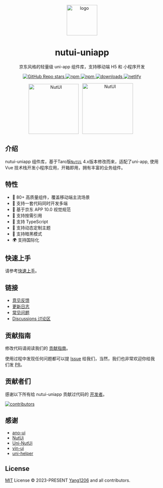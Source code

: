 <p align="center">
<img src="https://s2.loli.net/2023/08/30/1AxH9rbqi4kvCls.png"
width="100"
height="100" style="max-width: 100%;" alt="logo" />
</p>
<h1 align="center">nutui-uniapp</h1>
<p align="center">京东风格的轻量级 uni-app 组件库，支持移动端 H5 和 小程序开发</p>
<p align="center">
<a href="https://github.com/nutui-uniapp/nutui-uniapp">
  <img alt="GitHub Repo stars" src="https://img.shields.io/github/stars/nutui-uniapp/nutui-uniapp?logo=github&color=%234d80f0&link=https%3A%2F%2Fgithub.com%2nutui-uniapp%2Fnutui-uniapp">
 </a>
<a href="https://www.npmjs.com/package/nutui-uniapp">
  <img alt="npm" src="https://img.shields.io/npm/v/nutui-uniapp?logo=npm&color=%234d80f0&link=https%3A%2F%2Fwww.npmjs.com%2Fpackage%2Fnutui-uniapp">
</a>
<a href="https://www.npmjs.com/package/nutui-uniapp">
  <img alt="npm" src="https://img.shields.io/npm/dw/nutui-uniapp?logo=npm&link=https%3A%2F%2Fwww.npmjs.com%2Fpackage%2Fnutui-uniapp">
</a>
<a href="https://www.npmjs.com/package/nutui-uniapp">
  <img src="https://img.shields.io/npm/dt/nutui-uniapp?style=flat-square" alt="downloads">
</a>
<a href="https://app.netlify.com/sites/nutui-uniapp/deploys">
<img src="https://api.netlify.com/api/v1/badges/dbbf78de-0649-4b88-a06a-f3b18d053776/deploy-status" alt="netlify" />
</a>
</p>

<p align="center">
   <img src="https://s2.loli.net/2023/07/05/eJwPvqCY8EcZ7Vi.png" width="164" alt="NutUI" />
  &nbsp;
  <img src="https://s2.loli.net/2023/07/05/QyW2RHcmnuvIFwp.jpg" width="166" title="请用微信扫码" alt="NutUI">
  &nbsp;
</p>

## 介绍

nutui-uniapp 组件库，基于Taro版[`NutUi`](https://nutui.jd.com/#/) 4.x版本修改而来，适配了uni-app, 使用 Vue 技术栈开发小程序应用，开箱即用，拥有丰富的业务组件。

## 特性

- 🚀 80+ 高质量组件，覆盖移动端主流场景
- 💪 支持一套代码同时开发多端
- 📖 基于京东 APP 10.0 视觉规范
- 🍭 支持按需引用
- 💪 支持 TypeScript
- 💪 支持动态定制主题
- 🍭 支持暗黑模式
- 🌍 支持国际化

## 快速上手

请参考[快速上手](https://nutui-uniapp.netlify.app/guide/quick-start.html)。

## 链接

- [意见反馈](https://github.com/nutui-uniapp/nutui-uniapp/issues)
- [更新日志](https://github.com/nutui-uniapp/nutui-uniapp/releases)
- [常见问题](https://nutui-uniapp.netlify.app/guide/faq.html)
- [Discussions 讨论区](https://github.com/nutui-uniapp/nutui-uniapp/discussions)

## 贡献指南

修改代码请阅读我们的 [贡献指南](https://github.com/nutui-uniapp/nutui-uniapp/blob/main/CONTRIBUTING.md)。

使用过程中发现任何问题都可以提 [Issue](https://github.com/nutui-uniapp/nutui-uniapp/issues) 给我们，当然，我们也非常欢迎你给我们发 [PR](https://github.com/nutui-uniapp/nutui-uniapp/pulls)。

## 贡献者们

感谢以下所有给 nutui-uniapp 贡献过代码的 [开发者](https://github.com/nutui-uniapp/nutui-uniapp/graphs/contributors)。

<a href="https://github.com/nutui-uniapp/nutui-uniapp/graphs/contributors">
  <img src="https://contrib.rocks/image?repo=nutui-uniapp/nutui-uniapp" alt="contributors" />
</a>

## 感谢

- [ano-ui](https://github.com/ano-ui/ano-ui)
- [NutUi](https://github.com/jdf2e/nutui)
- [Uni-NutUi](https://github.com/jwaterwater/uni-nutui)
- [vin-ui](https://github.com/vingogo/vin-ui)
- [uni-helper](https://github.com/uni-helper)

## License

[MIT](https://github.com/nutui-uniapp/nutui-uniapp/blob/main/LICENSE) License &copy; 2023-PRESENT [Yang1206](https://github.com/yang1206) and all contributors.
